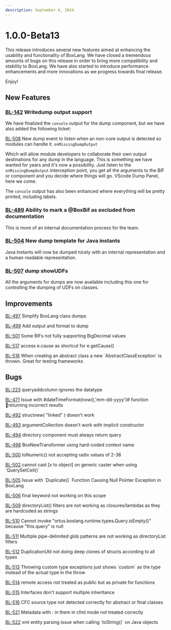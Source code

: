 ```yaml
---
description: September 6, 2024
---
```


# 1.0.0-Beta13

This release introduces several new features aimed at enhancing the usability and functionality of BoxLang.  We have closed a tremendous amounts of bugs on this release in order to bring more compatibility and stability to BoxLang.  We have also started to introduce performance enhancements and more innovations as we progress towards final release.

Enjoy!

## New Features

### [BL-142](https://ortussolutions.atlassian.net/browse/BL-142) Writedump output support

We have finalized the `console` output for the dump component, but we have also added the following ticket:

[BL-508](https://ortussolutions.atlassian.net/browse/BL-508) New dump event to listen when an non-core output is detected so modules can handle it. `onMissingDumpOutput`

Which will allow module developers to collaborate their own output destinations for any dump in the language.  This is something we have wanted for years and it's now a possibility.  Just listen to the `onMissingDumpOutput` interception point, you get all the arguments to the BIF or component and you decide where things will go.  VScode Dump Panel, here we come.

The `console` output has also been enhanced where everything will be pretty printed, including labels.

### [BL-489](https://ortussolutions.atlassian.net/browse/BL-489) Ability to mark a @BoxBif as excluded from documentation

This is more of an internal documentation process for the team.



### [BL-504](https://ortussolutions.atlassian.net/browse/BL-504) New dump template for Java instants

Java Instants will now be dumped nicely with an internal representation and a human readable representation.



### [BL-507](https://ortussolutions.atlassian.net/browse/BL-507) dump showUDFs

All the arguments for dumps are now available including this one for controlling the dumping of UDFs on classes.

## Improvements

[BL-497](https://ortussolutions.atlassian.net/browse/BL-497) Simplify BoxLang class dumps

[BL-499](https://ortussolutions.atlassian.net/browse/BL-499) Add output and format to dump

[BL-501](https://ortussolutions.atlassian.net/browse/BL-501) Some BIFs not fully supporting BigDecimal values

[BL-517](https://ortussolutions.atlassian.net/browse/BL-517) access e.cause as shortcut for e.getCause()

[BL-518](https://ortussolutions.atlassian.net/browse/BL-518) When creating an abstract class a new \`AbstractClassException\` is thrown. Great for testing frameworks

## Bugs

[BL-223](https://ortussolutions.atlassian.net/browse/BL-223) queryaddcolumn ignores the datatype

[BL-471](https://ortussolutions.atlassian.net/browse/BL-471) Issue with #dateTimeFormat(now(),'mm-dd-yyyy')# function returning incorrect results

[BL-492](https://ortussolutions.atlassian.net/browse/BL-492) structnew( "linked" ) doesn't work

[BL-493](https://ortussolutions.atlassian.net/browse/BL-493) argumentCollection doesn't work with implicit constructor

[BL-494](https://ortussolutions.atlassian.net/browse/BL-494) directory component must always return query

[BL-498](https://ortussolutions.atlassian.net/browse/BL-498) BoxNewTransformer using hard-coded context name

[BL-500](https://ortussolutions.atlassian.net/browse/BL-500) toNumeric() not accepting radix values of 2-36

[BL-502](https://ortussolutions.atlassian.net/browse/BL-502) cannot cast \[x to object] on generic caster when using \`QuerySetCell()\`

[BL-505](https://ortussolutions.atlassian.net/browse/BL-505) Issue with \`Duplicate()\` Function Causing Null Pointer Exception in BoxLang

[BL-506](https://ortussolutions.atlassian.net/browse/BL-506) final keyword not working on this scope

[BL-509](https://ortussolutions.atlassian.net/browse/BL-509) directoryList() filters are not working as closures/lambdas as they are hardcoded as strings

[BL-510](https://ortussolutions.atlassian.net/browse/BL-510) Cannot invoke "ortus.boxlang.runtime.types.Query.isEmpty()" because "this.query" is null

[BL-511](https://ortussolutions.atlassian.net/browse/BL-511) Multiple pipe-delimited glob patterns are not working as directoryList filters

[BL-512](https://ortussolutions.atlassian.net/browse/BL-512) DuplicationUtil not doing deep clones of structs according to all types

[BL-513](https://ortussolutions.atlassian.net/browse/BL-513) Throwing custom type exceptions just shows \`custom\` as the type instead of the actual type in the throw

[BL-514](https://ortussolutions.atlassian.net/browse/BL-514) remote access not treated as public but as private for functions

[BL-515](https://ortussolutions.atlassian.net/browse/BL-515) Interfaces don't support multiple inheritance

[BL-516](https://ortussolutions.atlassian.net/browse/BL-516) CFC source type not detected correctly for abstract or final classes

[BL-521](https://ortussolutions.atlassian.net/browse/BL-521) Metadata with : in them in cfml mode not treated correctly

[BL-522](https://ortussolutions.atlassian.net/browse/BL-522) xml entity parsing issue when calling \`toString()\` on Java objects

